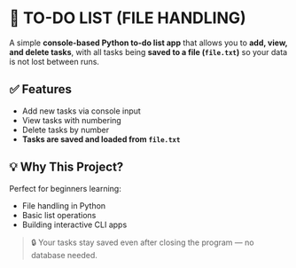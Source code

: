 # 📝 TO-DO LIST (FILE HANDLING)

A simple **console-based Python to-do list app** that allows you to **add, view, and delete tasks**, with all tasks being **saved to a file (`file.txt`)** so your data is not lost between runs.

## ✅ Features
- Add new tasks via console input  
- View tasks with numbering  
- Delete tasks by number  
- **Tasks are saved and loaded from `file.txt`**

## 💡 Why This Project?
Perfect for beginners learning:
- File handling in Python  
- Basic list operations  
- Building interactive CLI apps

> 🔒 Your tasks stay saved even after closing the program — no database needed.
